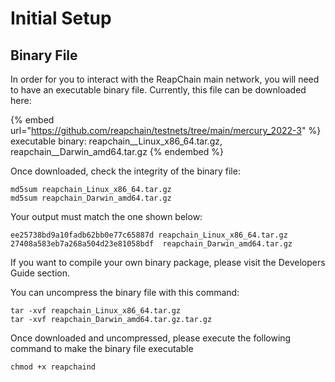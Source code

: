 # Initial Setup

## Binary File

In order for you to interact with the ReapChain main network, you will need to have an executable binary file. Currently, this file can be downloaded here:

{% embed url="https://github.com/reapchain/testnets/tree/main/mercury_2022-3" %}
executable binary: reapchain\_\_Linux\_x86\_64.tar.gz, reapchain\_\_Darwin\_amd64.tar.gz
{% endembed %}

Once downloaded, check the integrity of the binary file:

```
md5sum reapchain_Linux_x86_64.tar.gz
md5sum reapchain_Darwin_amd64.tar.gz
```

Your output must match the one shown below:

```
ee25738bd9a10fadb62bb0e77c65887d reapchain_Linux_x86_64.tar.gz
27408a583eb7a268a504d23e81058bdf  reapchain_Darwin_amd64.tar.gz
```

If you want to compile your own binary package, please visit the Developers Guide section.

You can uncompress the binary file with this command:

```
tar -xvf reapchain_Linux_x86_64.tar.gz
tar -xvf reapchain_Darwin_amd64.tar.gz.tar.gz
```

Once downloaded and uncompressed, please execute the following command to make the binary file executable

```
chmod +x reapchaind
```
